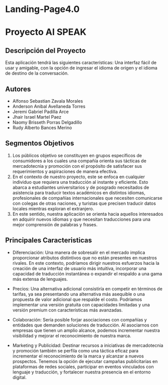 # Landing-Page4.0
# Proyecto AI SPEAK

## Descripción del Proyecto
Esta aplicación tendrá las siguientes características: Una interfaz fácil de usar y amigable, con la opción de ingresar el idioma de origen y el idioma de destino de  la conversación. 

## Autores
- Alfonso Sebastian Zavala Morales
- Anderson Anibal Avellaneda Torres
- Jeremi Gabriel Padilla Arce
- Jhair Israel Martel Paez
- Naomy Brisseth Porras Delgadillo
- Rudy Alberto Bances Merino

## Segmentos Objetivos
1. Los públicos objetivo se constituyen en grupos específicos de consumidores a los cuales una compañía orienta sus tácticas de mercadotecnia y promoción con el propósito de satisfacer sus requerimientos y aspiraciones de manera efectiva.
2. En el contexto de nuestro proyecto, este se enfoca en cualquier individuo que requiera una traducción al instante y eficiente. Esto abarca a estudiantes universitarios y de posgrado necesitados de asistencia para traducir textos académicos en distintos idiomas, profesionales de compañías internacionales que necesiten comunicarse con colegas de otras naciones, y turistas que precisen traducir datos locales mientras exploran el extranjero.
3. En este sentido, nuestra aplicación se orienta hacia aquellos interesados en adquirir nuevos idiomas y que necesitan traducciones para una mejor comprensión de palabras y frases.

## Principales Caracteristicas
- Diferenciación: Una manera de sobresalir en el mercado implica proporcionar atributos distintivos que no están presentes en nuestros rivales. En este contexto, podríamos dirigir nuestros esfuerzos hacia la creación de una interfaz de usuario más intuitiva, incorporar una capacidad de traducción instantánea o expandir el respaldo a una gama más extensa de lenguajes.

- Precios: Una alternativa adicional consistiría en competir en términos de tarifas, ya sea presentando una alternativa más asequible o una propuesta de valor adicional que respalde el costo. Podríamos implementar una versión gratuita con capacidades limitadas y una versión premium con características más avanzadas.

- Colaboración: Sería posible forjar asociaciones con compañías y entidades que demanden soluciones de traducción. Al asociarnos con empresas que tienen un amplio alcance, podemos incrementar nuestra visibilidad y mejorar el reconocimiento de nuestra marca.

- Marketing y Publicidad: Destinar recursos a iniciativas de mercadotecnia y promoción también se perfila como una táctica eficaz para incrementar el reconocimiento de la marca y alcanzar a nuevos prospectos. Tenemos la opción de ejecutar campañas publicitarias en plataformas de redes sociales, participar en eventos vinculados con lenguaje y traducción, y fortalecer nuestra presencia en el entorno digital.
